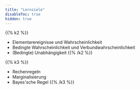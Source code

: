 ```yaml
---
title: "Lernziele"
disableToc: true
hidden: true
---
```



{{% k2 %}}
*   Elementarereignisse und Wahrscheinlichkeit
*   Bedingte Wahrscheinlichkeit und Verbundwahrscheinlichkeit
*   (Bedingte) Unabhängigkeit
{{% /k2 %}}

{{% k3 %}}
*   Rechenregeln
*   Marginalisierung
*   Bayes'sche Regel
{{% /k3 %}}
